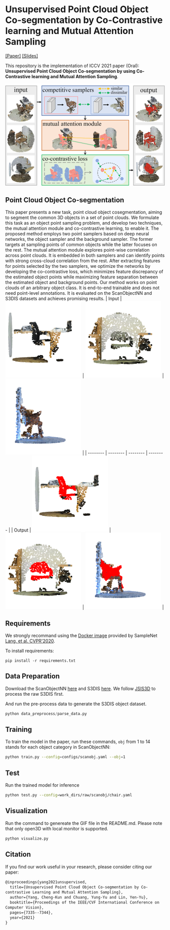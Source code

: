 # Unsupervised Point Cloud Object Co-segmentation by Co-Contrastive learning and Mutual Attention Sampling
[[Paper]](https://openaccess.thecvf.com/content/ICCV2021/papers/Yang_Unsupervised_Point_Cloud_Object_Co-Segmentation_by_Co-Contrastive_Learning_and_Mutual_ICCV_2021_paper.pdf) [[Slides]](https://docs.google.com/presentation/d/1Ttf3af5WvsL19drLGEzrDL2xCaVxid8a/edit?usp=sharing&ouid=106791491758005483971&rtpof=true&sd=true)

This repository is the implementation of ICCV 2021 paper (Oral): **Unsupervised Point Cloud Object Co-segmentation by using Co-Contrastive learning and Mutual Attention Sampling**.

![teaser](figure/teaser.png)

##  Point Cloud Object Co-segmentation 
This paper presents a new task, point cloud object cosegmentation, aiming to segment the common 3D objects in a set of point clouds. We formulate this task as an object point sampling problem, and develop two techniques, the mutual attention module and co-contrastive learning, to enable it. The proposed method employs two point samplers based on deep neural networks, the object sampler and the background sampler. The former targets at sampling points of common objects while the latter focuses on the rest. The mutual attention module explores point-wise correlation across point clouds. It is embedded in both samplers and can identify points with strong cross-cloud correlation from the rest. After extracting features for points selected by the two samplers, we optimize the networks by developing the co-contrastive loss, which minimizes feature discrepancy of the estimated object points while maximizing feature separation between the estimated object and background points. Our method works on point clouds of an arbitrary object class. It is end-to-end trainable and does not need point-level annotations. It is evaluated on the ScanObjectNN and S3DIS datasets and achieves promising results.
| Input | ![raw1](figure/1004_raw.gif) | ![raw2](figure/1245_raw.gif)  | ![raw3](figure/75_raw.gif) |
| -------- | -------- | -------- | -------- |
| Output   | ![img1](figure/1004.gif)     | ![img2](figure/1245.gif)     | ![img3](figure/75.gif)     |
## Requirements

We strongly recommand using the [Docker image](https://github.com/itailang/SampleNet/tree/master/registration#installation) provided by SampleNet [Lang, et al. CVPR'2020](https://arxiv.org/abs/1912.03663).

To install requirements:

```setup
pip install -r requirements.txt
```

## Data Preparation
Download the ScanObjectNN [here](https://github.com/hkust-vgd/scanobjectnn) and S3DIS [here](https://shapenet.cs.stanford.edu/media/indoor3d_sem_seg_hdf5_data.zip).
We follow [JSIS3D](https://github.com/pqhieu/jsis3d/blob/master/scripts/prepare_h5.py) to process the raw S3DIS first.

And run the pre-process data to generate the S3DIS object dataset.

```python
python data_preprocess/parse_data.py
```


## Training

To train the model in the paper, run these commands, `obj` from 1 to 14 stands for each object category in ScanObjectNN:

```bash
python train.py --config=configs/scanobj.yaml --obj=1
```

## Test
Run the trained model for inference

```bash
python test.py --config=work_dirs/raw/scanobj/chair.yaml 
```

## Visualization
Run the command to genereate the GIF file in the README.md. Please note that only open3D with local monitor is supported.

```bash
python visualize.py
```

## Citation
If you find our work useful in your research, please consider citing our paper:
```
@inproceedings{yang2021unsupervised,
  title={Unsupervised Point Cloud Object Co-segmentation by Co-contrastive Learning and Mutual Attention Sampling},
  author={Yang, Cheng-Kun and Chuang, Yung-Yu and Lin, Yen-Yu},
  booktitle={Proceedings of the IEEE/CVF International Conference on Computer Vision},
  pages={7335--7344},
  year={2021}
}
```

